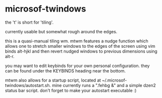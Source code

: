 # microsof-twindows

the 't' is short for 'tiling'.

currently usable but somewhat rough around the edges.

this is a quasi-manual tiling wm. mtwm features a nudge function which allows one
to stretch smaller windows to the edges of the screen using vim binds alt-hjkl
and then revert nudged windows to previous dimensions using alt-r.

you may want to edit keybinds for your own personal configuration.
they can be found under the KEYBINDS heading near the bottom.

mtwm also allows for a startup script, located at ~/.microsof-twindows/autostart.sh.
mine currently runs a ".fehbg &" and a simple dzen2 status bar script.
don't forget to make your autostart executable :)
